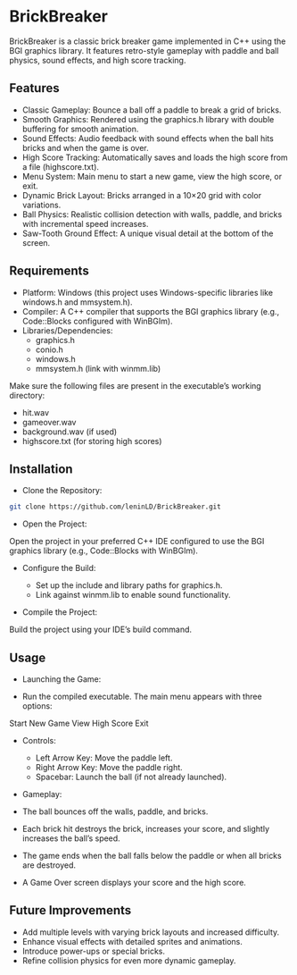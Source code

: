 
# BrickBreaker

BrickBreaker is a classic brick breaker game implemented in C++ using the BGI graphics library. It features retro-style gameplay with paddle and ball physics, sound effects, and high score tracking.


## Features



- Classic Gameplay: Bounce a ball off a paddle to break a grid of bricks.
- Smooth Graphics: Rendered using the graphics.h library with double buffering for smooth animation.
- Sound Effects: Audio feedback with sound effects when the ball hits bricks and when the game is over.
- High Score Tracking: Automatically saves and loads the high score from a file (highscore.txt).
- Menu System: Main menu to start a new game, view the high score, or exit.
- Dynamic Brick Layout: Bricks arranged in a 10×20 grid with color variations.
- Ball Physics: Realistic collision detection with walls, paddle, and bricks with incremental speed increases.
- Saw-Tooth Ground Effect: A unique visual detail at the bottom of the screen.


## Requirements

- Platform: Windows (this project uses Windows-specific libraries like windows.h and mmsystem.h).
- Compiler: A C++ compiler that supports the BGI graphics library (e.g., Code::Blocks configured with WinBGIm).
- Libraries/Dependencies:
    - graphics.h
    - conio.h
    - windows.h
    - mmsystem.h (link with winmm.lib)


Make sure the following files are present in the executable’s working directory:

- hit.wav
- gameover.wav
- background.wav (if used)
- highscore.txt (for storing high scores)
## Installation

-  Clone the Repository:

``` bash
git clone https://github.com/leninLD/BrickBreaker.git
```
- Open the Project:

Open the project in your preferred C++ IDE configured to use the BGI graphics library (e.g., Code::Blocks with WinBGIm).

- Configure the Build:

    - Set up the include and library paths for graphics.h.
    - Link against winmm.lib to enable sound functionality.
- Compile the Project:

Build the project using your IDE’s build command.
## Usage

- Launching the Game:

- Run the compiled executable. The main menu appears with three options:

Start New Game
View High Score
Exit
- Controls:

    - Left Arrow Key: Move the paddle left.
    - Right Arrow Key: Move the paddle right.
    - Spacebar: Launch the ball (if not already launched).
- Gameplay:

- The ball bounces off the walls, paddle, and bricks.
- Each brick hit destroys the brick, increases your score, and slightly increases the ball’s speed.
- The game ends when the ball falls below the paddle or when all bricks are destroyed.
- A Game Over screen displays your score and the high score.

## Future Improvements

- Add multiple levels with varying brick layouts and increased difficulty.
- Enhance visual effects with detailed sprites and animations.
- Introduce power-ups or special bricks.
- Refine collision physics for even more dynamic gameplay.